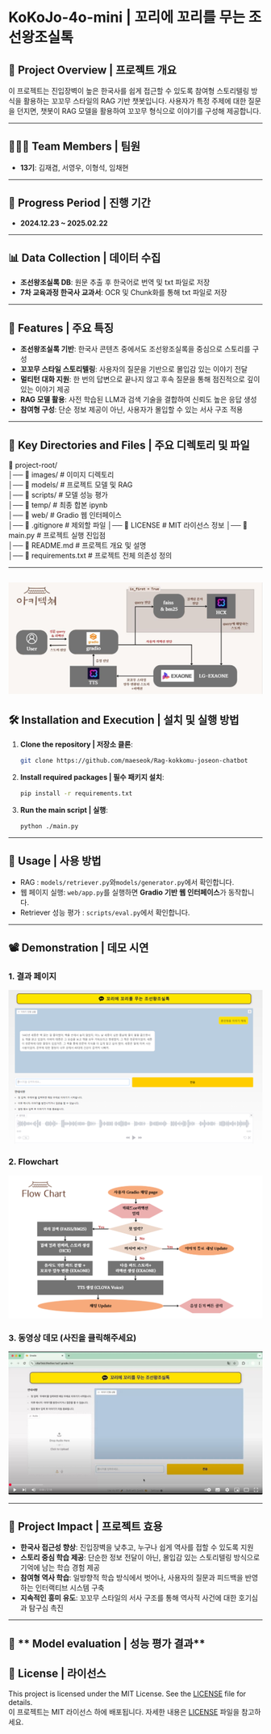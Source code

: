 # KoKoJo-4o-mini | 꼬리에 꼬리를 무는 조선왕조실톡



## 🌟 **Project Overview | 프로젝트 개요**
이 프로젝트는 진입장벽이 높은 한국사를 쉽게 접근할 수 있도록 참여형 스토리텔링 방식을 활용하는 꼬꼬무 스타일의 RAG 기반 챗봇입니다. 사용자가 특정 주제에 대한 질문을 던지면, 챗봇이 RAG 모델을 활용하여 꼬꼬무 형식으로 이야기를 구성해 제공합니다.

---

## 🧑‍🤝‍🧑 **Team Members | 팀원**
- **13기**: 김재겸, 서영우, 이형석, 임채현

---

## 📅 **Progress Period | 진행 기간**
- **2024.12.23 ~ 2025.02.22**

---

## 📊 **Data Collection | 데이터 수집**
- **조선왕조실록 DB**: 원문 추출 후 한국어로 번역 및 txt 파일로 저장
- **7차 교육과정 한국사 교과서**: OCR 및 Chunk화를 통해 txt 파일로 저장

---

## 🚀 **Features | 주요 특징**
- **조선왕조실록 기반**: 한국사 콘텐츠 중에서도 조선왕조실록을 중심으로 스토리를 구성
- **꼬꼬무 스타일 스토리텔링**: 사용자의 질문을 기반으로 몰입감 있는 이야기 전달
- **멀티턴 대화 지원**: 한 번의 답변으로 끝나지 않고 후속 질문을 통해 점진적으로 깊이 있는 이야기 제공 
- **RAG 모델 활용**: 사전 학습된 LLM과 검색 기술을 결합하여 신뢰도 높은 응답 생성
- **참여형 구성**: 단순 정보 제공이 아닌, 사용자가 몰입할 수 있는 서사 구조 적용

---

## 📁 **Key Directories and Files | 주요 디렉토리 및 파일**

📁 project-root/      
│── 📂 images/         # 이미지 디렉토리  
│── 📂 models/         # 프로젝트 모델 및 RAG  
│── 📂 scripts/        # 모델 성능 평가  
│── 📂 temp/           # 최종 합본 ipynb  
│── 📂 web/            # Gradio 웹 인터페이스  
│── 📄 .gitignore       # 제외할 파일 
│── 📄 LICENSE          # MIT 라이선스 정보 
│── 📄 main.py          # 프로젝트 실행 진입점  
│── 📄 README.md        # 프로젝트 개요 및 설명  
│── 📄 requirements.txt # 프로젝트 전체 의존성 정의  

---

![프로젝트 구조](./images/Model_structures.JPG)
---

## 🛠️ **Installation and Execution | 설치 및 실행 방법**
1. **Clone the repository | 저장소 클론**:
    ```bash
    git clone https://github.com/maeseok/Rag-kokkomu-joseon-chatbot
    ```

2. **Install required packages | 필수 패키지 설치**:
    ```bash
    pip install -r requirements.txt
    ```

3. **Run the main script | 실행**:
    ```bash
    python ./main.py
    ```

---

## 📖 **Usage | 사용 방법**
- RAG :  `models/retriever.py`와`models/generator.py`에서 확인합니다.
- 웹 페이지 실행: `web/app.py`를 실행하면 **Gradio 기반 웹 인터페이스**가 동작합니다.  
- Retriever 성능 평가 : `scripts/eval.py`에서 확인합니다.

---

## 📽️ Demonstration | 데모 시연

### 1. 결과 페이지
![결과 페이지](./images/Page.png)


### 2. Flowchart
![플로우 차트](./images/Flowchart.JPG)


### 3. 동영상 데모 (사진을 클릭해주세요)
[![데모 시연](./images/demo_screen.JPG)](https://www.youtube.com/watch?v=IgEfCTvjx6E)

---

## 🎯 **Project Impact | 프로젝트 효용**  
- **한국사 접근성 향상**: 진입장벽을 낮추고, 누구나 쉽게 역사를 접할 수 있도록 지원  
- **스토리 중심 학습 제공**: 단순한 정보 전달이 아닌, 몰입감 있는 스토리텔링 방식으로 기억에 남는 학습 경험 제공  
- **참여형 역사 학습**: 일방향적 학습 방식에서 벗어나, 사용자의 질문과 피드백을 반영하는 인터랙티브 시스템 구축  
- **지속적인 흥미 유도**: 꼬꼬무 스타일의 서사 구조를 통해 역사적 사건에 대한 호기심과 탐구심 촉진  

---

## 📖 ** Model evaluation | 성능 평가 결과**



## 📜 **License | 라이선스**
This project is licensed under the MIT License. See the [LICENSE](./LICENSE) file for details.  
이 프로젝트는 MIT 라이선스 하에 배포됩니다. 자세한 내용은 [LICENSE](./LICENSE) 파일을 참고하세요.

